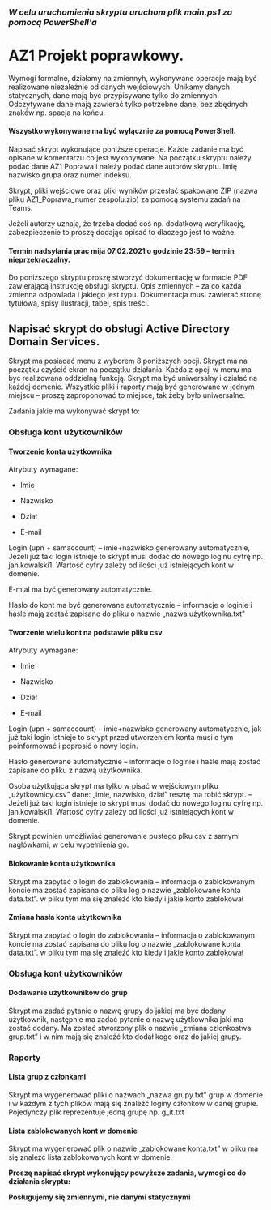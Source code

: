 ### **_W celu uruchomienia skryptu uruchom plik main.ps1 za pomocą PowerShell'a_**



# AZ1 Projekt poprawkowy.
Wymogi formalne, działamy na zmiennyh, wykonywane operacje mają być realizowane niezależnie od danych wejściowych. Unikamy danych statycznych, dane mają być przypisywane tylko do zmiennych. Odczytywane dane mają zawierać tylko potrzebne dane, bez zbędnych znaków np. spacja na końcu.

#### Wszystko wykonywane ma być wyłącznie za pomocą PowerShell.

Napisać skrypt wykonujące poniższe operacje. Każde zadanie ma być opisane w komentarzu co jest wykonywane. Na początku skryptu należy podać dane AZ1 Poprawa i należy podać dane autorów skryptu. Imię nazwisko grupa oraz numer indeksu.

Skrypt, pliki wejściowe oraz pliki wyników przesłać spakowane ZIP (nazwa pliku AZ1_Poprawa_numer zespolu.zip) za pomocą systemu zadań na Teams.

Jeżeli autorzy uznają, że trzeba dodać coś np. dodatkową weryfikację, zabezpieczenie to proszę dodając opisać to dlaczego jest to ważne.

#### Termin nadsyłania prac mija 07.02.2021 o godzinie 23:59 – termin nieprzekraczalny.

Do poniższego skryptu proszę stworzyć dokumentację w formacie PDF zawierającą instrukcję obsługi skryptu. Opis zmiennych – za co każda zmienna odpowiada i jakiego jest typu. Dokumentacja musi zawierać stronę tytułową, spisy ilustracji, tabel, spis treści.

## Napisać skrypt do obsługi Active Directory Domain Services.
Skrypt ma posiadać menu z wyborem 8 poniższych opcji. Skrypt ma na początku czyścić ekran na początku działania. Każda z opcji w menu ma być realizowana oddzielną funkcją. Skrypt ma być uniwersalny i działać na każdej domenie. Wszystkie pliki i raporty mają być generowane w jednym miejscu – proszę zaproponować to miejsce, tak żeby było uniwersalne.

Zadania jakie ma wykonywać skrypt to:

### Obsługa kont użytkowników

#### Tworzenie konta użytkownika
   Atrybuty wymagane:
    
   * Imie
    
   * Nazwisko
    
   * Dział
    
   * E-mail
    
   Login (upn + samaccount) – imie+nazwisko generowany automatycznie, Jeżeli już taki login istnieje to skrypt musi dodać do nowego loginu cyfrę np. jan.kowalski1. Wartość cyfry zależy od ilości już istniejących kont w domenie.
    
   E-mial ma być generowany automatycznie.
    
   Hasło do kont ma być generowane automatycznie – informacje o loginie i haśle mają zostać zapisane do pliku o nazwie „nazwa użytkownika.txt”
    
#### Tworzenie wielu kont na podstawie pliku csv
   Atrybuty wymagane:
       
   * Imie
       
   * Nazwisko
       
   * Dział
       
   * E-mail
   
   Login (upn + samaccount) – imie+nazwisko generowany automatycznie, jak już taki login istnieje to skrypt przed utworzeniem konta musi o tym poinformować i poprosić o nowy login.
   
   Hasło generowane automatycznie – informacje o loginie i haśle mają zostać zapisane do pliku z nazwą użytkownika.
   
   Osoba użytkująca skrypt ma tylko w pisać w wejściowym pliku „użytkownicy.csv” dane: „imię, nazwisko, dział” resztę ma robić skrypt. – Jeżeli już taki login istnieje to skrypt musi dodać do nowego loginu cyfrę np. jan.kowalski1. Wartość cyfry zależy od ilości już istniejących kont w domenie.
   
   Skrypt powinien umożliwiać generowanie pustego plku csv z samymi nagłówkami, w celu wypełnienia go.
   
   #### Blokowanie konta użytkownika
   
   Skrypt ma zapytać o login do zablokowania – informacja o zablokowanym koncie ma zostać zapisana do pliku log o nazwie „zablokowane konta data.txt”. w pliku tym ma się znaleźć kto kiedy i jakie konto zablokował
   
   #### Zmiana hasła konta użytkownika
   
   Skrypt ma zapytać o login do zablokowania – informacja o zablokowanym koncie ma zostać zapisana do pliku log o nazwie „zablokowane konta data.txt”. w pliku tym ma się znaleźć kto kiedy i jakie konto zablokował
   
   ### Obsługa kont użytkowników
   
   #### Dodawanie użytkowników do grup
   
   Skrypt ma zadać pytanie o nazwę grupy do jakiej ma być dodany użytkownik, następnie ma zadać pytanie o nazwę użytkownika jaki ma zostać dodany. Ma zostać stworzony plik o nazwie „zmiana członkostwa grup.txt” i w nim mają się znaleźć kto dodał kogo oraz do jakiej grupy.
   
   ### Raporty
   
   #### Lista grup z członkami
   
   Skrypt ma wygenerować pliki o nazwach „nazwa grupy.txt” grup w domenie i w każdym z tych plików mają się znaleźć loginy członków w danej grupie. Pojedynczy plik reprezentuje jedną grupę np. g_it.txt
   
   #### Lista zablokowanych kont w domenie
   
   Skrypt ma wygenerować plik o nazwie „zablokowane konta.txt” w pliku ma się znaleźć lista zablokowanych kont w domenie.
   
   **Proszę napisać skrypt wykonujący powyższe zadania, wymogi co do działania skryptu:**
   
   **Posługujemy się zmiennymi, nie danymi statycznymi**